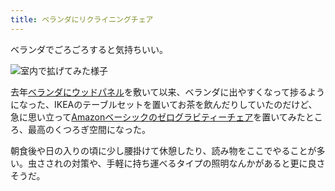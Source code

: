 ```yaml
---
title: ベランダにリクライニングチェア
---
```

ベランダでごろごろすると気持ちいい。

![](https://lh3.googleusercontent.com/docs/AG8NV2a8fb-qxVh2UTR9lGdI4CTZwhF4j9OQ5l6lMl1MC2zrr_4hcC_liHJ-lIGIlINd8Ud7k_2TOHQw7chOPSzhDbmTO12f3y2aQ8CJHFDGilMWlv2R9DNf9_iT3H91B2GQcW-oqCf8__fNb3ffw0kj5K2J6X3SDcMNDorAcQ5BhfkGEgqSzkJSrOQeVx62UBN0p7oEfKkcMhS4FuISA_USXAl4BeZTYn6sYvpw5rK6qrN3EJEmMVZf8fY8YHkaWJmcoPXed9Wlmg9ilPp-MTkP0rCB20lg1RM_7Ew_s5yprXKPjpSyTlviB5k3Rykx8KIkFCjsYzpp69hQPQhmSvK8k5IB9BUNMD2hmvaf9VXl1XG8twkpd67Huv6pmd-iPpYYiSYjx96PMs_EcfEH7tws7iFi0s08cDVnzcn6HucrQ6CbfyKGHhTESunEmNbC6Rec9B_fdGZAPsI25yDAx0D02h2hdrm86TYOSe1QBxWsNv0Ezk2TFNQVfGKNWOhRKGHlpu7ibgK5c2ypmU5i0o_AiQGlTTrZbCHHLY946Kh-uIGX1SLx1Lk3rpJKbE9XIGfnDpZYHOHEc_CKeNoSyhKlkYDgDcyrfPAagkYEx2f0gjj_HlkygZ1PqA33L_JZa3UINI-CnZtyMkPfOPGhLPTfkv3rFXKAzEqhCkXt4BulsZ2V2_9GKN4R0Bxh0zzyB0fHbDaf2HlMCUL8SsZ9rGo2c1ibBo_JwMI50NYaVku-EuXmRvcOD4asdlxIHmcKJ3E9l8nQuDNQMTcW59w8CMjh1rHTPGpqrCVoOSwNDfe3Ot8cH60IbxNBoojmVmiiW_yjgXD1q6a_xLZpAi4pRG9bVBnAeZhR3LdfD3bMXECCdIYC0oxzteZPb1G9ag0kRzC_Tt9tzvrdfGQmxcBoNwPieq7aIlxh-k554K0Z8_-Gkqw1xiSvalNsS4GmIqCUVbAY5_CDBq7lu-v3gCMbVbXr2Sue-5mM_ret8bJnp0VWV6JOYX14yA7L19y1tJ8gCbUU-TomDtwpqZVlzV6o5f2UJZiC5y6aVyicX51u8pUXejW9E1NRd0WiMvkj1o5Wu1ZXaXlUemYYNyDmZ-rLr6xIoGjUcLllbQVSy5nXE9RRlReE8qVVmFFS4vbK6u07471jL9Rqsi698sy236wLiMgbofd1SWbnH4oDGUkhRU6rsQT6RMFFon1iLdtmrFMfIbNj6QNE0wYIZQmMefXT8muATKbqam3AJLAdhqSa6ojbswGtgKTB "室内で拡げてみた様子")

去年[ベランダにウッドパネル](https://r7kamura.com/articles/2021-09-30-wood-panel)を敷いて以来、ベランダに出やすくなって捗るようになった、IKEAのテーブルセットを置いてお茶を飲んだりしていたのだけど、急に思い立って[Amazonベーシックのゼログラビティーチェア](https://www.amazon.co.jp/dp/B0716DKHS1)を置いてみたところ、最高のくつろぎ空間になった。

朝食後や日の入りの頃に少し腰掛けて休憩したり、読み物をここでやることが多い。虫さされの対策や、手軽に持ち運べるタイプの照明なんかがあると更に良さそうだ。
